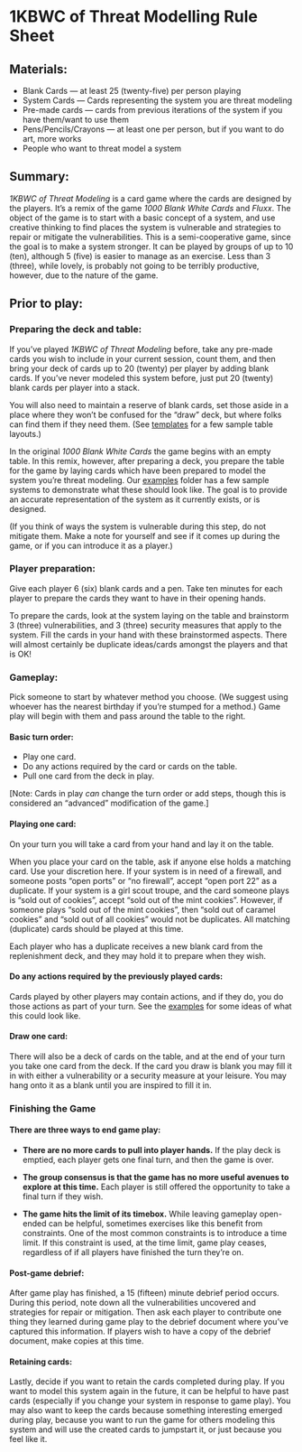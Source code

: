 # 1KBWC of Threat Modelling Rule Sheet
## Materials:
* Blank Cards — at least 25 (twenty-five) per person playing
* System Cards — Cards representing the system you are threat modeling
* Pre-made cards — cards from previous iterations of the system if you have them/want to use them
* Pens/Pencils/Crayons — at least one per person, but if you want to do art, more works
* People who want to threat model a system

## Summary:
_1KBWC of Threat Modeling_ is a card game where the cards are designed by the players. It’s a remix of the game _1000 Blank White Cards_ and _Fluxx_. The object of the game is to start with a basic concept of a system, and use creative thinking to find places the system is vulnerable and strategies to repair or mitigate the vulnerabilities. This is a semi-cooperative game, since the goal is to make a system stronger. It can be played by groups of up to 10 (ten), although 5 (five) is easier to manage as an exercise. Less than 3 (three), while lovely, is probably not going to be terribly productive, however, due to the nature of the game.

## Prior to play:
### Preparing the deck and table:
If you’ve played _1KBWC of Threat Modeling_ before, take any pre-made cards you wish to include in your current session, count them, and then bring your deck of cards up to 20 (twenty) per player by adding blank cards. If you’ve never modeled this system before, just put 20 (twenty) blank cards per player into a stack.

You will also need to maintain a reserve of blank cards, set those aside in a place where they won’t be confused for the “draw” deck, but where folks can find them if they need them. (See [templates](https://github.com/cotarg/congenial-carnival/tree/main/templates) for a few sample table layouts.)

In the original _1000 Blank White Cards_ the game begins with an empty table. In this remix, however, after preparing a deck, you prepare the table for the game by laying cards which have been prepared to model the system you’re threat modeling. Our [examples](https://github.com/cotarg/congenial-carnival/tree/main/examples) folder has a few sample systems to demonstrate what these should look like. The goal is to provide an accurate representation of the system as it currently exists, or is designed.

(If you think of ways the system is vulnerable during this step, do not mitigate them. Make a note for yourself and see if it comes up during the game, or if you can introduce it as a player.)

### Player preparation:
Give each player 6 (six) blank cards and a pen. Take ten minutes for each player to prepare the cards they want to have in their opening hands.

To prepare the cards, look at the system laying on the table and brainstorm 3 (three) vulnerabilities, and 3 (three) security measures that apply to the system. Fill the cards in your hand with these brainstormed aspects. There will almost certainly be duplicate ideas/cards amongst the players and that is OK!

### Gameplay:
Pick someone to start by whatever method you choose. (We suggest using whoever has the nearest birthday if you’re stumped for a method.) Game play will begin with them and pass around the table to the right.

#### Basic turn order:
* Play one card.
* Do any actions required by the card or cards on the table.
* Pull one card from the deck in play.

[Note: Cards in play _can_ change the turn order or add steps, though this is considered an “advanced” modification of the game.]

#### Playing one card: 
On your turn you will take a card from your hand and lay it on the table.

When you place your card on the table, ask if anyone else holds a matching card. Use your discretion here. If your system is in need of a firewall, and someone posts “open ports” or “no firewall”, accept “open port 22” as a duplicate. If your system is a girl scout troupe, and the card someone plays is “sold out of cookies”, accept “sold out of the mint cookies”. However, if someone plays “sold out of the mint cookies”, then “sold out of caramel cookies” and “sold out of all cookies” would not be duplicates. All matching (duplicate) cards should be played at this time.

Each player who has a duplicate receives a new blank card from the replenishment deck, and they may hold it to prepare when they wish. 

#### Do any actions required by the previously played cards:
Cards played by other players may contain actions, and if they do, you do those actions as part of your turn. See the [examples](https://github.com/cotarg/congenial-carnival/tree/main/examples) for some ideas of what this could look like.

#### Draw one card: 
There will also be a deck of cards on the table, and at the end of your turn you take one card from the deck. If the card you draw is blank you may fill it in with either a vulnerability or a security measure at your leisure. You may hang onto it as a blank until you are inspired to fill it in.

### Finishing the Game
#### There are three ways to end game play:
* **There are no more cards to pull into player hands.**
If the play deck is emptied, each player gets one final turn, and then the game is over.

* **The group consensus is that the game has no more useful avenues to explore at this time.**
Each player is still offered the opportunity to take a final turn if they wish.

* **The game hits the limit of its timebox.**
While leaving gameplay open-ended can be helpful, sometimes exercises like this benefit from constraints. One of the most common constraints is to introduce a time limit. If this constraint is used, at the time limit, game play ceases, regardless of if all players have finished the turn they’re on.

#### Post-game debrief:
After game play has finished, a 15 (fifteen) minute debrief period occurs. During this period, note down all the vulnerabilities uncovered and strategies for repair or mitigation. Then ask each player to contribute one thing they learned during game play to the debrief document where you’ve captured this information. If players wish to have a copy of the debrief document, make copies at this time.

#### Retaining cards:
Lastly, decide if you want to retain the cards completed during play. If you want to model this system again in the future, it can be helpful to have past cards (especially if you change your system in response to game play). You may also want to keep the cards because something interesting emerged during play, because you want to run the game for others modeling this system and will use the created cards to jumpstart it, or just because you feel like it.
